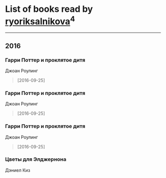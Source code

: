 # List of books read by [ryoriksalnikova](https://www.facebook.com/app_scoped_user_id/1468945706465629/)<sup>4</sup>
---

## 2016

### Гарри Поттер и проклятое дитя
Джоан Роулинг
> [2016-09-25] 


### Гарри Поттер и проклятое дитя
Джоан Роулинг
> [2016-09-25] 


### Гарри Поттер и проклятое дитя
Джоан Роулинг
> [2016-09-25] 


### Цветы для Элджернона
Дэниел Киз



